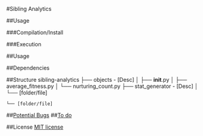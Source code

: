 #Sibling Analytics


##Usage

###Compilation/Install

###Execution

##Usage

##Dependencies

##Structure
    sibling-analytics
    ├── objects                 - [Desc]
    │    ├── __init__.py
    │    ├── average_fitness.py
    │    └── nurturing_count.py
    ├── stat_generator          - [Desc]
    │    └── [folder/file]

    └── [folder/file]

##[Potential Bugs](https://github.com/ou-real/sibling-analytics/issues)
##[To do](https://github.com/ou-real/sibling-analytics/milestones)

##License
[MIT license](http://opensource.org/licenses/MIT)